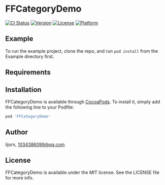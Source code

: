 # FFCategoryDemo

[![CI Status](https://img.shields.io/travis/lijsrn/FFCategoryDemo.svg?style=flat)](https://travis-ci.org/lijsrn/FFCategoryDemo)
[![Version](https://img.shields.io/cocoapods/v/FFCategoryDemo.svg?style=flat)](https://cocoapods.org/pods/FFCategoryDemo)
[![License](https://img.shields.io/cocoapods/l/FFCategoryDemo.svg?style=flat)](https://cocoapods.org/pods/FFCategoryDemo)
[![Platform](https://img.shields.io/cocoapods/p/FFCategoryDemo.svg?style=flat)](https://cocoapods.org/pods/FFCategoryDemo)

## Example

To run the example project, clone the repo, and run `pod install` from the Example directory first.

## Requirements

## Installation

FFCategoryDemo is available through [CocoaPods](https://cocoapods.org). To install
it, simply add the following line to your Podfile:

```ruby
pod 'FFCategoryDemo'
```

## Author

lijsrn, 1034386099@qq.com

## License

FFCategoryDemo is available under the MIT license. See the LICENSE file for more info.
